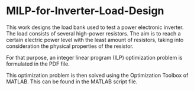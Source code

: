 # MILP-for-Inverter-Load-Design
This work designs the load bank used to test a power electronic inverter. The load consists of several high-power resistors. The aim is to reach a certain electric power level with the least amount of resistors, taking into consideration the physical properties of the resistor. 

For that purpose, an integer linear program (ILP) optimization problem is formulated in the PDF file. 

This optimization problem is then solved using the Optimization Toolbox of MATLAB. This can be found in the MATLAB script file.
